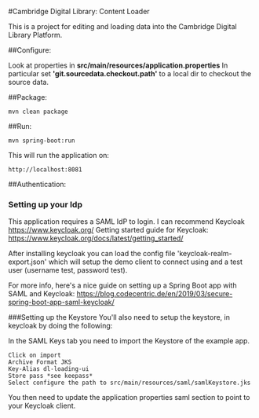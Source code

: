 #Cambridge Digital Library: Content Loader

This is a project for editing and loading data into the Cambridge Digital Library Platform.

##Configure:

Look at properties in **src/main/resources/application.properties**
In particular set **'git.sourcedata.checkout.path'** to a local dir to
checkout the source data.

##Package:

    mvn clean package

##Run:

    mvn spring-boot:run

This will run the application on:

    http://localhost:8081

##Authentication:

### Setting up your Idp
This application requires a SAML IdP to login.  I can recommend Keycloak https://www.keycloak.org/
Getting started guide for Keycloak: https://www.keycloak.org/docs/latest/getting_started/

After installing keycloak you can load the config file 'keycloak-realm-export.json' which will setup the
demo client to connect using and a test user (username test, password test).

For more info, here's a nice guide on setting up a Spring Boot app with SAML and Keycloak:
https://blog.codecentric.de/en/2019/03/secure-spring-boot-app-saml-keycloak/

###Setting up the Keystore
You'll also need to setup the keystore, in keycloak by doing the following:

In the SAML Keys tab you need to import the Keystore of the example app.

    Click on import
    Archive Format JKS
    Key-Alias dl-loading-ui
    Store pass *see keepass*
    Select configure the path to src/main/resources/saml/samlKeystore.jks

You then need to update the application properties saml section to point to your Keycloak client.
